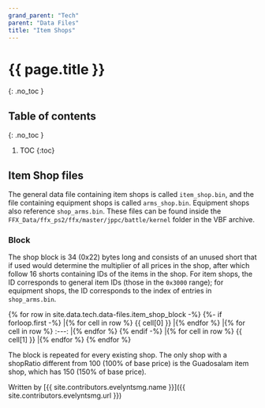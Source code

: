 ```yaml
---
grand_parent: "Tech"
parent: "Data Files"
title: "Item Shops"
---
```

# {{ page.title }}
{: .no_toc }

## Table of contents
{: .no_toc }

1. TOC
{:toc}

## Item Shop files
The general data file containing item shops is called `item_shop.bin`, and the file containing equipment shops is called `arms_shop.bin`. Equipment shops also reference `shop_arms.bin`. These files can be found inside the `FFX_Data/ffx_ps2/ffx/master/jppc/battle/kernel` folder in the VBF archive.

### Block
The shop block is 34 (0x22) bytes long and consists of an unused short that if used would determine the multiplier of all prices in the shop, after which follow 16 shorts containing IDs of the items in the shop. For item shops, the ID corresponds to general item IDs (those in the `0x3000` range); for equipment shops, the ID corresponds to the index of entries in `shop_arms.bin`.

{% for row in site.data.tech.data-files.item_shop_block -%}
{%- if forloop.first -%}
|{% for cell in row %} {{ cell[0] }} |{% endfor %}
|{% for cell in row %} :---: |{% endfor %}
{% endif -%}
|{% for cell in row %} {{ cell[1] }} |{% endfor %}
{% endfor %}

The block is repeated for every existing shop. The only shop with a shopRatio different from 100 (100% of base price) is the Guadosalam item shop, which has 150 (150% of base price).

Written by [{{ site.contributors.evelyntsmg.name }}]({{ site.contributors.evelyntsmg.url }})
